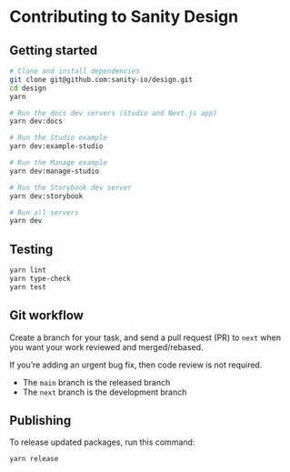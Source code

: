 # Contributing to Sanity Design

## Getting started

```sh
# Clone and install dependencies
git clone git@github.com:sanity-io/design.git
cd design
yarn

# Run the docs dev servers (Studio and Next.js app)
yarn dev:docs

# Run the Studio example
yarn dev:example-studio

# Run the Manage example
yarn dev:manage-studio

# Run the Storybook dev server
yarn dev:storybook

# Run all servers
yarn dev
```

## Testing

```sh
yarn lint
yarn type-check
yarn test
```

## Git workflow

Create a branch for your task, and send a pull request (PR) to `next` when you want your work reviewed and merged/rebased.

If you’re adding an urgent bug fix, then code review is not required.

* The `main` branch is the released branch
* The `next` branch is the development branch

## Publishing

To release updated packages, run this command:

```sh
yarn release
```

